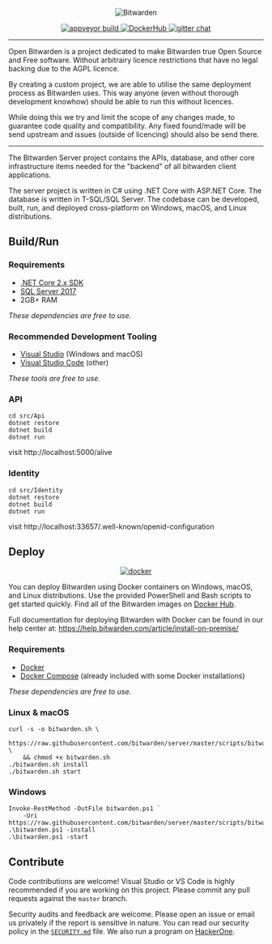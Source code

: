 <p align="center">
  <img src="https://github.com/bitwarden/brand/blob/master/screenshots/apps-combo-logo.png" alt="Bitwarden" />
</p>
<p align="center">
  <a href="https://ci.appveyor.com/project/open-bitwarden/server/branch/master" target="_blank">
    <img src="https://ci.appveyor.com/api/projects/status/5la21itpjfg9my89/branch/master?svg=true" alt="appveyor build" />
  </a>
  <a href="https://hub.docker.com/u/openbitwarden/" target="_blank">
    <img src="https://img.shields.io/docker/pulls/open-bitwarden/api.svg" alt="DockerHub" />
  </a>
  <a href="https://gitter.im/open-bitwarden/Lobby" target="_blank">
    <img src="https://badges.gitter.im/open-bitwarden/Lobby.svg" alt="gitter chat" />
  </a>
</p>

-------------------

Open Bitwarden is a project dedicated to make Bitwarden true Open Source and Free software.
Without arbitrairy licence restrictions that have no legal backing due to the AGPL licence.

By creating a custom project, we are able to utilise the same deployment process as Bitwarden uses.
This way anyone (even without thorough development knowhow) should be able to run this without licences.

While doing this we try and limit the scope of any changes made, to guarantee code quality and compatibility.
Any fixed found/made will be send upstream and issues (outside of licencing) should also be send there.

-------------------

The Bitwarden Server project contains the APIs, database, and other core infrastructure items needed for the "backend" of all bitwarden client applications.

The server project is written in C# using .NET Core with ASP.NET Core. The database is written in T-SQL/SQL Server. The codebase can be developed, built, run, and deployed cross-platform on Windows, macOS, and Linux distributions.

## Build/Run

### Requirements

- [.NET Core 2.x SDK](https://www.microsoft.com/net/download/core)
- [SQL Server 2017](https://docs.microsoft.com/en-us/sql/index)
- 2GB+ RAM

*These dependencies are free to use.*

### Recommended Development Tooling

- [Visual Studio](https://www.visualstudio.com/vs/) (Windows and macOS)
- [Visual Studio Code](https://code.visualstudio.com/) (other)

*These tools are free to use.*

### API

```
cd src/Api
dotnet restore
dotnet build
dotnet run
```

visit http://localhost:5000/alive

### Identity

```
cd src/Identity
dotnet restore
dotnet build
dotnet run
```

visit http://localhost:33657/.well-known/openid-configuration

## Deploy

<p align="center">
  <a href="https://hub.docker.com/u/bitwarden/" target="_blank">
    <img src="https://i.imgur.com/SZc8JnH.png" alt="docker" />
  </a>
</p>

You can deploy Bitwarden using Docker containers on Windows, macOS, and Linux distributions. Use the provided PowerShell and Bash scripts to get started quickly. Find all of the Bitwarden images on [Docker Hub](https://hub.docker.com/u/bitwarden/).

Full documentation for deploying Bitwarden with Docker can be found in our help center at: https://help.bitwarden.com/article/install-on-premise/

### Requirements

- [Docker](https://www.docker.com/community-edition#/download)
- [Docker Compose](https://docs.docker.com/compose/install/) (already included with some Docker installations)

*These dependencies are free to use.*

### Linux & macOS

```
curl -s -o bitwarden.sh \
    https://raw.githubusercontent.com/bitwarden/server/master/scripts/bitwarden.sh \
    && chmod +x bitwarden.sh
./bitwarden.sh install
./bitwarden.sh start
```

### Windows

```
Invoke-RestMethod -OutFile bitwarden.ps1 `
    -Uri https://raw.githubusercontent.com/bitwarden/server/master/scripts/bitwarden.ps1
.\bitwarden.ps1 -install
.\bitwarden.ps1 -start
```

## Contribute

Code contributions are welcome! Visual Studio or VS Code is highly recommended if you are working on this project. Please commit any pull requests against the `master` branch.

Security audits and feedback are welcome. Please open an issue or email us privately if the report is sensitive in nature. You can read our security policy in the [`SECURITY.md`](SECURITY.md) file. We also run a program on [HackerOne](https://hackerone.com/bitwarden).
